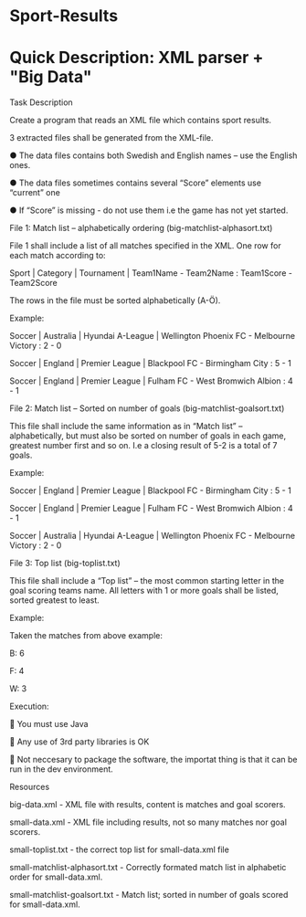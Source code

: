 Sport-Results
=============
Quick Description: XML parser + "Big Data"
=========================

Task Description

Create a program that reads an XML file which contains sport results.

3 extracted files shall be generated from the XML-file.

● The data files contains both Swedish and English names – use the English ones.

● The data files sometimes contains several “Score” elements use “current” one

● If “Score” is missing - do not use them i.e the game has not yet started.

File 1: Match list – alphabetically ordering (big-matchlist-alphasort.txt)

File 1 shall include a list of all matches specified in the XML. One row for each match according to:

Sport | Category | Tournament | Team1Name - Team2Name : Team1Score - Team2Score

The rows in the file must be sorted alphabetically (A-Ö).

Example:

Soccer | Australia | Hyundai A-League | Wellington Phoenix FC - Melbourne Victory : 2 - 0

Soccer | England | Premier League | Blackpool FC - Birmingham City : 5 - 1

Soccer | England | Premier League | Fulham FC - West Bromwich Albion : 4 - 1

File 2: Match list – Sorted on number of goals (big-matchlist-goalsort.txt)

This file shall include the same information as in “Match list” – alphabetically, but must also be sorted on number of goals in each game, greatest number first and so on. I.e a closing result of 5-2 is a total of 7 goals.

Example:

Soccer | England | Premier League | Blackpool FC - Birmingham City : 5 - 1

Soccer | England | Premier League | Fulham FC - West Bromwich Albion : 4 - 1

Soccer | Australia | Hyundai A-League | Wellington Phoenix FC - Melbourne Victory : 2 - 0

File 3: Top list (big-toplist.txt)

This file shall include a “Top list” – the most common starting letter in the goal scoring teams name. All letters with 1 or more goals shall be listed, sorted greatest to least.

Example:

Taken the matches from above example:

B: 6

F: 4

W: 3

Execution:

  You must use Java

  Any use of 3rd party libraries is OK

  Not neccesary to package the software, the importat thing is that it can be run in the dev environment.

Resources

big-data.xml - XML file with results, content is matches and goal scorers.

small-data.xml - XML file including results, not so many matches nor goal scorers.

small-toplist.txt - the correct top list for small-data.xml file

small-matchlist-alphasort.txt - Correctly formated match list in alphabetic order for small-data.xml.

small-matchlist-goalsort.txt - Match list; sorted in number of goals scored for small-data.xml.

